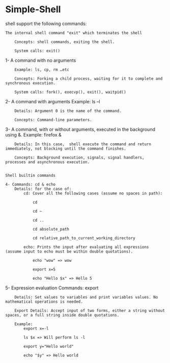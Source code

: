 # Simple-Shellshell support the following commands:    The internal shell command "exit" which terminates the shell            Concepts: shell commands, exiting the shell.                System calls: exit()                          1-  A command with no arguments          Example: ls, cp, rm …etc                Concepts: Forking a child process, waiting for it to complete and synchronous execution.                System calls: fork(), execvp(), exit(), waitpid()                          2- A command with arguments        Example: ls –l                Details: Argument 0 is the name of the command.                Concepts: Command-line parameters.                   3- A command, with or without arguments, executed in the background using &.        Example: firefox &                Details: In this case,  shell execute the command and return immediately, not blocking until the command finishes.                Concepts: Background execution, signals, signal handlers, processes and asynchronous execution.                    Shell builtin commands        4- Commands: cd & echo        Details: for the case of:            cd: Cover all the following cases (assume no spaces in path):                            cd                                cd ~                                cd ..                                cd absolute_path                                cd relative_path_to_current_working_directory                            echo: Prints the input after evaluating all expressions (assume input to echo must be within double quotations).                            echo "wow" => wow                                export x=5                                echo "Hello $x" => Hello 5                                   5- Expression evaluation        Commands: export                Details: Set values to variables and print variables values. No mathematical operations is needed.                Export Details: Accept input of two forms, either a string without spaces, or a full string inside double quotations.                Example:            export x=-l                        ls $x => Will perform ls -l                        export y="Hello world"                        echo "$y" => Hello world